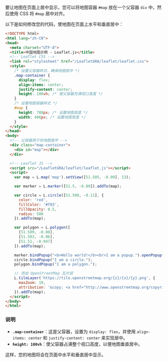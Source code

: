 要让地图在页面上居中显示，您可以将地图容器 `#map` 放在一个父容器 `div` 中，然后使用 CSS 将 `#map` 居中对齐。

以下是如何修改您的代码，使地图在页面上水平和垂直居中：

```html
<!DOCTYPE html>
<html lang="zh-CN">
<head>
  <meta charset="UTF-8">
  <title>中国地图示例 - Leaflet.js</title>
  <!-- Leaflet CSS -->
  <link rel="stylesheet" href="/LeafletGRA/leaflet/leaflet.css">
  <style>
    /* 设置父容器样式，确保地图居中 */
    .map-container {
      display: flex;
      align-items: center;
      justify-content: center;
      height: 100vh; /* 使父容器充满视口高度 */
    }
    /* 设置地图容器样式 */
    #map {
      height: 788px; /* 设置地图高度 */
      width: 406px; /* 设置地图宽度 */
    }
  </style>
</head>
<body>
  <!-- 父容器用于将地图居中 -->
  <div class="map-container">
    <div id="map"></div>
  </div>

  <!-- Leaflet JS -->
  <script src="/LeafletGRA/leaflet/leaflet.js"></script>
  <script>
    var map = L.map('map').setView([51.505, -0.09], 13);

    var marker = L.marker([51.5, -0.09]).addTo(map);

    var circle = L.circle([51.508, -0.11], {
      color: 'red',
      fillColor: '#f03',
      fillOpacity: 0.5,
      radius: 500
    }).addTo(map);

    var polygon = L.polygon([
      [51.509, -0.08],
      [51.503, -0.06],
      [51.51, -0.047]
    ]).addTo(map);

    marker.bindPopup("<b>Hello world!</b><br>I am a popup.").openPopup();
    circle.bindPopup("I am a circle.");
    polygon.bindPopup("I am a polygon.");

    // 添加 OpenStreetMap 瓦片层
    L.tileLayer('https://tile.openstreetmap.org/{z}/{x}/{y}.png', {
      maxZoom: 19,
      attribution: '&copy; <a href="http://www.openstreetmap.org/copyright">OpenStreetMap</a>'
    }).addTo(map);
  </script>
</body>
</html>
```

### 说明
- **`.map-container`**：这是父容器，设置为 `display: flex`，并使用 `align-items: center` 和 `justify-content: center` 来实现居中。
- **`height: 100vh`**：使父容器占满整个视口高度，以便地图垂直居中。
  
这样，您的地图将会在页面中水平和垂直居中显示。